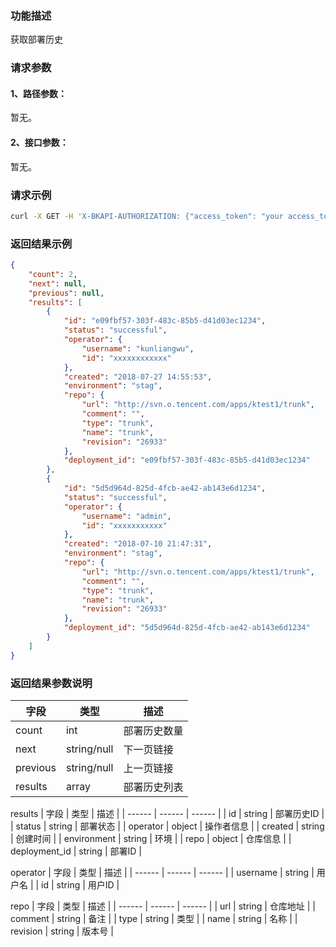 ### 功能描述
获取部署历史

### 请求参数

#### 1、路径参数：
暂无。

#### 2、接口参数：
暂无。

### 请求示例

```bash
curl -X GET -H 'X-BKAPI-AUTHORIZATION: {"access_token": "your access_token"}'  http://bkapi.example.com/api/bkpaas3/prod/bkapps/applications/{appcode}/deployments/lists
```

### 返回结果示例
```json
{
    "count": 2,
    "next": null,
    "previous": null,
    "results": [
        {
            "id": "e09fbf57-303f-483c-85b5-d41d03ec1234",
            "status": "successful",
            "operator": {
                "username": "kunliangwu",
                "id": "xxxxxxxxxxxx"
            },
            "created": "2018-07-27 14:55:53",
            "environment": "stag",
            "repo": {
                "url": "http://svn.o.tencent.com/apps/ktest1/trunk",
                "comment": "",
                "type": "trunk",
                "name": "trunk",
                "revision": "26933"
            },
            "deployment_id": "e09fbf57-303f-483c-85b5-d41d03ec1234"
        },
        {
            "id": "5d5d964d-825d-4fcb-ae42-ab143e6d1234",
            "status": "successful",
            "operator": {
                "username": "admin",
                "id": "xxxxxxxxxxx"
            },
            "created": "2018-07-10 21:47:31",
            "environment": "stag",
            "repo": {
                "url": "http://svn.o.tencent.com/apps/ktest1/trunk",
                "comment": "",
                "type": "trunk",
                "name": "trunk",
                "revision": "26933"
            },
            "deployment_id": "5d5d964d-825d-4fcb-ae42-ab143e6d1234"
        }
	]
}
```

### 返回结果参数说明

| 字段 |   类型 | 描述 |
| ------ | ------ | ------ |
| count | int | 部署历史数量 |
| next | string/null | 下一页链接 |
| previous | string/null | 上一页链接 |
| results | array | 部署历史列表 |

results
| 字段 |   类型 | 描述 |
| ------ | ------ | ------ |
| id | string | 部署历史ID |
| status | string | 部署状态 |
| operator | object | 操作者信息 |
| created | string | 创建时间 |
| environment | string | 环境 |
| repo | object | 仓库信息 |
| deployment_id | string | 部署ID |

operator
| 字段 |   类型 | 描述 |
| ------ | ------ | ------ |
| username | string | 用户名 |
| id | string | 用户ID |

repo
| 字段 |   类型 | 描述 |
| ------ | ------ | ------ |
| url | string | 仓库地址 |
| comment | string | 备注 |
| type | string | 类型 |
| name | string | 名称 |
| revision | string | 版本号 |